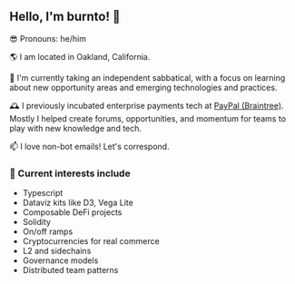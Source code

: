 ## Hello, I'm burnto! 🤘

😎 Pronouns: he/him

🌎 I am located in Oakland, California.

🐣 I'm currently taking an independent sabbatical, with a focus on learning about new opportunity areas and emerging technologies and practices.

🕰 I previously incubated enterprise payments tech at [PayPal (Braintree)](https://braintreepayments.com/). Mostly I helped create forums, opportunities, and momentum for teams to play with new knowledge and tech.

📫 I love non-bot emails! Let's correspond.

### 🌈 Current interests include

- Typescript
- Dataviz kits like D3, Vega Lite
- Composable DeFi projects
- Solidity
- On/off ramps
- Cryptocurrencies for real commerce
- L2 and sidechains
- Governance models
- Distributed team patterns

